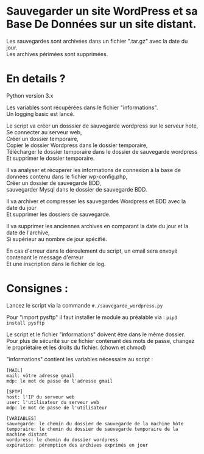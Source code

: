 Sauvegarder un site WordPress et sa Base De Données sur un site distant.  
==

Les sauvegardes sont archivées dans un fichier ".tar.gz" avec la date du jour.  
Les archives périmées sont supprimées.  

En details ?   
==

Python version 3.x   

Les variables sont récupérées dans le fichier "informations".   
Un logging basic est lancé.   

Le script va créer un dosssier de sauvegarde wordpress sur le serveur hote,   
Se connecter au serveur web,   
Créer un dossier temporaire,   
Copier le dossier Wordpress dans le dossier temporaire,   
Télécharger le dossier temporaire dans le dossier de sauvegarde wordpress   
Et supprimer le dossier temporaire.   

Il va analyser et récuperer les informations de connexion à la base de données contenu dans le fichier wp-config.php,   
Créer un dossier de sauvegarde BDD,   
sauvegarder Mysql dans le dossier de sauvegarde BDD.   

Il va archiver et compresser les sauvegardes Wordpress et BDD avec la date du jour   
Et supprimer les dossiers de sauvegarde.   

Il va supprimer les anciennes archives en comparant la date du jour et la date de l'archive,   
Si supérieur au nombre de jour spécifié.   

En cas d'erreur dans le déroulement du script, un email sera envoyé contenant le message d'erreur   
Et une inscription dans le fichier de log.


Consignes :
==

Lancez le script via la commande ```#./sauvegarde_wordpress.py```   

Pour "import pysftp" il faut installer le module au préalable via : ```pip3 install pysftp```  

Le script et le fichier "informations" doivent être dans le même dossier.  
Pour plus de sécurité sur ce fichier contenant des mots de passe, changez le propriétaire et les droits du fichier. (chown et chmod)   

"informations" contient les variables nécessaire au script :  

```
[MAIL]
mail: vôtre adresse gmail
mdp: le mot de passe de l'adresse gmail

[SFTP]
host: l'IP du serveur web
user: l'utilisateur du serveur web
mdp: le mot de passe de l'utilisateur

[VARIABLES]
sauvegarde: le chemin du dossier de sauvegarde de la machine hôte
temporaire: le chemin du dossier de sauvegarde temporaire de la machine distant
wordpress: le chemin du dossier wordpress
expiration: péremption des archives exprimés en jour
```
